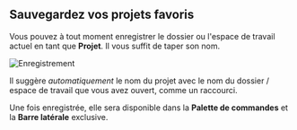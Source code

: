 ## Sauvegardez vos projets favoris

Vous pouvez à tout moment enregistrer le dossier ou l'espace de travail actuel en tant que **Projet**. Il vous suffit de taper son nom. 

![Enregistrement](../images/project-manager-save.png)

Il suggère _automatiquement_ le nom du projet avec le nom du dossier / espace de travail que vous avez ouvert, comme un raccourci.

Une fois enregistrée, elle sera disponible dans la **Palette de commandes** et la **Barre latérale** exclusive.